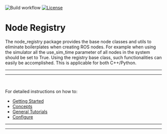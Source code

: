 
![Build workflow](https://github.com/DeepX-inc/node_registry/actions/workflows/ci.yml/badge.svg)
[![License](https://img.shields.io/badge/License-BSD%203--Clause-blue.svg)](https://github.com/DeepX-inc/node_registry/blob/main/LICENSE)

# Node Registry

The node_registry package provides the base node classes and utils to eliminate boilerplates when creating ROS nodes. For example when using the simulator all the use_sim_time parameter of all nodes in the system should be set to True. Using the registry base class, such functionalities can easily be accomplished. This is applicable for both C++/Python.

---
---

<br>


For detailed instructions on how to:
- [Getting Started](https://github.com/DeepX-inc/node_registry/wiki)
- [Concepts](https://github.com/DeepX-inc/node_registry/wiki/Python-Decorators-for-Node_Registry)
- [General Tutorials](https://github.com/DeepX-inc/node_registry/wiki/Simple-Listener-&-Talker) 
- [Configure](https://github.com/DeepX-inc/node_registry/wiki/Configure)



---
---
